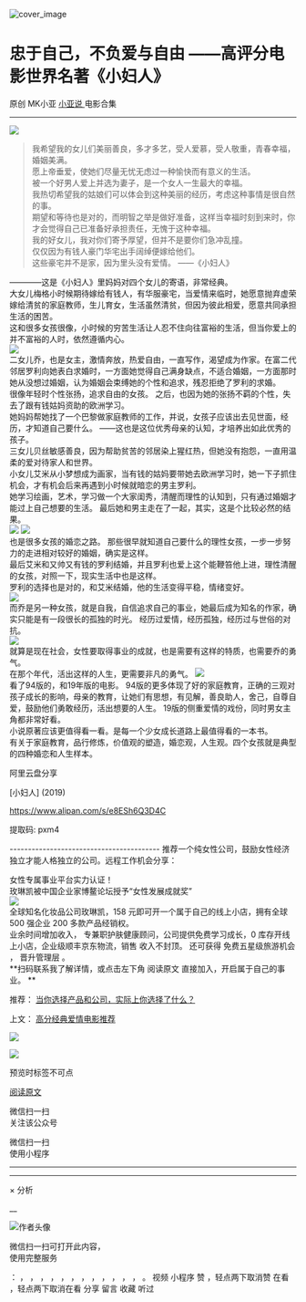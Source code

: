 ![cover_image](https://mmbiz.qpic.cn/mmbiz_jpg/A8SKDch4cJHe5BMy4eTO5tKUjsCic6JSwqEuoNUW3AxI4X0xTWficupMib4M3Bk0ibDZFtzm7hTib7MPgibWHxOqIzRQ/0?wx_fmt=jpeg)

#  忠于自己，不负爱与自由 ——高评分电影世界名著《小妇人》

原创  MK小亚  [ 小亚说 ](https://mp.weixin.qq.com/mp/appmsgalbum?__biz=MzUxNDAwNTk0MQ==&action=getalbum&album_id=2799748994343190529#wechat_redirect) 电影合集

__ _ _ _ _

![](https://mmbiz.qpic.cn/mmbiz_jpg/A8SKDch4cJHe5BMy4eTO5tKUjsCic6JSwZgVBbLibEFx3sgcWuwWAxRmqp7RrgjpwzC4aIian8exeCPibUgwm6YgNQ/640?wx_fmt=jpeg)  

> 我希望我的女儿们美丽善良，多才多艺，受人爱慕，受人敬重，青春幸福，婚姻美满。  
>  愿上帝垂爱，使她们尽量无忧无虑过一种愉快而有意义的生活。  
>  被一个好男人爱上并选为妻子，是一个女人一生最大的幸福。  
>  我热切希望我的姑娘们可以体会到这种美丽的经历，考虑这种事情是很自然的事。  
>  期望和等待也是对的，而明智之举是做好准备，这样当幸福时刻到来时，你才会觉得自己已准备好承担责任，无愧于这种幸福。  
>  我的好女儿，我对你们寄予厚望，但并不是要你们急冲乱撞。  
>  仅仅因为有钱人豪门华宅出手阔绰便嫁给他们。  
>  这些豪宅并不是家，因为里头没有爱情。  ——《小妇人》

  
  
————这是《小妇人》里妈妈对四个女儿的寄语，非常经典。  
大女儿梅格小时候期待嫁给有钱人，有华服豪宅，当爱情来临时，她愿意抛弃虚荣嫁给清贫的家庭教师，生儿育女，生活虽然清贫，但因为彼此相爱，愿意共同承担生活的困苦。  
这和很多女孩很像，小时候的穷苦生活让人忍不住向往富裕的生活，但当你爱上的并不富裕的人时，依然遵循内心。  
![](https://mmbiz.qpic.cn/mmbiz_jpg/A8SKDch4cJHe5BMy4eTO5tKUjsCic6JSw0mZwvdiaMdw7yeXkVsoLaYhTCOHmvibSBACQBx2pp2AIcHtOMGuPKT7g/640?wx_fmt=jpeg)  
二女儿乔，也是女主，激情奔放，热爱自由，一直写作，渴望成为作家。在富二代邻居罗利向她表白求婚时，一方面她觉得自己满身缺点，不适合婚姻，一方面那时她从没想过婚姻，认为婚姻会束缚她的个性和追求，残忍拒绝了罗利的求婚。  
很像年轻时个性张扬，追求自由的女孩。  之后，也因为她的张扬不羁的个性，失去了跟有钱姑妈资助的欧洲学习。  
她妈妈帮她找了一个巴黎做家庭教师的工作，并说，女孩子应该出去见世面，经历，才知道自己要什么。  ——这也是这位优秀母亲的认知，才培养出如此优秀的孩子。  
三女儿贝丝敏感善良，因为帮助贫苦的邻居染上猩红热，但她没有抱怨，一直用温柔的爱对待家人和世界。  
小女儿艾米从小梦想成为画家，当有钱的姑妈要带她去欧洲学习时，她一下子抓住机会，才有机会后来再遇到小时候就暗恋的男主罗利。  
她学习绘画，艺术，学习做一个大家闺秀，清醒而理性的认知到，只有通过婚姻才能过上自己想要的生活。  最后她和男主走在了一起，其实，这是个比较必然的结果。  
![](https://mmbiz.qpic.cn/mmbiz_jpg/A8SKDch4cJHe5BMy4eTO5tKUjsCic6JSwHQicstUUkwMnNa3rhXuiaO5HFS88m7R9C5CqohEOfTTWzxumK0iaanqAw/640?wx_fmt=jpeg)
![](https://mmbiz.qpic.cn/mmbiz_jpg/A8SKDch4cJHe5BMy4eTO5tKUjsCic6JSwnTyTPPWr6emtdutZXAzMxia0eoWquDf40zYibq0ibWyzWA1htY9UutLiaw/640?wx_fmt=jpeg)  
也是很多女孩的婚恋之路。  那些很早就知道自己要什么的理性女孩，一步一步努力的走进相对较好的婚姻，确实是这样。  
最后艾米和又帅又有钱的罗利结婚，并且罗利也爱上这个能鞭笞他上进，理性清醒的女孩，对照一下，现实生活中也是这样。  
罗利的选择也是对的，和艾米结婚，他的生活变得平稳，情绪变好。  
![](https://mmbiz.qpic.cn/mmbiz_jpg/A8SKDch4cJHe5BMy4eTO5tKUjsCic6JSw5W63k0ueEgmdk7bYnnqlejazg4eEygA3Uz28Mbj9BDia8elRjSF8Z8A/640?wx_fmt=jpeg)  
而乔是另一种女孩，就是自我，自信追求自己的事业，她最后成为知名的作家，确实只能是有一段很长的孤独的时光。  经历过爱情，经历孤独，经历过与世俗的对抗。  
![](https://mmbiz.qpic.cn/mmbiz_jpg/A8SKDch4cJHe5BMy4eTO5tKUjsCic6JSwicdlico9fqv5l7K5Eydibb6xTyb2icAicEDuU0FQ2HmcpMBp3zFS6k5TgtQ/640?wx_fmt=jpeg)  
就算是现在社会，女性要取得事业的成就，也是需要有这样的特质，也需要乔的勇气。  
在那个年代，活出这样的人生，更需要非凡的勇气。
![](https://mmbiz.qpic.cn/mmbiz_jpg/A8SKDch4cJHe5BMy4eTO5tKUjsCic6JSwjtIBLUP89DX46d3pcBv876ODgibfug8NdgGwd9sKeDicD1ticSt2Vj16Q/640?wx_fmt=jpeg)  
看了94版的，和19年版的电影。
94版的更多体现了好的家庭教育，正确的三观对孩子成长的影响，母亲的教育，让她们有思想，有见解，善良助人，舍己，自尊自爱，鼓励他们勇敢经历，活出想要的人生。
19版的侧重爱情的戏份，同时男女主角都非常好看。  
小说原著应该更值得看一看。是每一个少女成长道路上最值得看的一本书。  
有关于家庭教育，品行修炼，价值观的塑造，婚恋观，人生观。四个女孩就是典型的四种婚恋和人生样本。  

阿里云盘分享  

[小妇人] (2019)

https://www.alipan.com/s/e8ESh6Q3D4C

提取码: pxm4

  

\-----------------------------------------
推荐一个纯女性公司，鼓励女性经济独立才能人格独立的公司。远程工作机会分享：  
  
女性专属事业平台实力认证！  
玫琳凯被中国企业家博鳌论坛授予“女性发展成就奖”  
![](https://mmbiz.qpic.cn/mmbiz_jpg/A8SKDch4cJGnR41I5Dl9IuwiaHYx7825mM68DLlh5rkkJ0CicfyzASagdMUEZ2pNCZs13Ng5n6ehtuiaW1YJrziaHQ/640?wx_fmt=jpeg)  
全球知名化妆品公司玫琳凯，158 元即可开一个属于自己的线上小店，拥有全球 500 强企业 200 多款产品经销权。  
业余时间增加收入，  专兼职护肤健康顾问，公司提供免费学习成长，0 库存开线上小店，企业级顺丰京东物流，销售  收入不封顶。  还可获得
免费五星级旅游机会  ，  晋升管理层  。  
**扫码联系我了解详情，或点击左下角 阅读原文  直接加入，开启属于自己的事业。 **  
  

推荐： [ 当你选择产品和公司，实际上你选择了什么？
](https://mp.weixin.qq.com/s?__biz=MzUxNDAwNTk0MQ==&mid=2247484991&idx=1&sn=85b2a656ad85db2cfeba7d41cbd1378f&scene=21#wechat_redirect)  

上文： [ 高分经典爱情电影推荐
](https://mp.weixin.qq.com/s?__biz=MzUxNDAwNTk0MQ==&mid=2247485010&idx=1&sn=51e71fc9cb8a3234e6c03a3f98bd4e73&scene=21#wechat_redirect)

![](https://mmbiz.qpic.cn/mmbiz_gif/b96CibCt70iaZ7Bia3Wm91cEuWhERXfCYjTia9tf7aMjVBNRETSa2NpGjCV6tyNvgCLos8LBgwEgxcwaIw8zdOsG7A/640?wx_fmt=gif)

![](https://mmbiz.qpic.cn/mmbiz_jpg/A8SKDch4cJEicCnqTxiatgGquhIicZ1wJ1Dth5YOOzoYV7U4N3HmiaO0vVAzjOpBVdtF0gnL632Fc7HqiaDmgveQDEw/640?wx_fmt=jpeg)

  

预览时标签不可点

[ 阅读原文 ](javascript:;)

微信扫一扫  
关注该公众号



微信扫一扫  
使用小程序

****



****



×  分析

__

![作者头像](http://mmbiz.qpic.cn/mmbiz_png/A8SKDch4cJE0KicTMyrVCx3VLqEgic5sJ1V5QeGZTibG9GLZlSCXSj5ByXNkib5PBrZVMkI41KKxgwE1K9gfypUeRg/0?wx_fmt=png)

微信扫一扫可打开此内容，  
使用完整服务

：  ，  ，  ，  ，  ，  ，  ，  ，  ，  ，  ，  ，  。  视频  小程序  赞  ，轻点两下取消赞  在看  ，轻点两下取消在看
分享  留言  收藏  听过


